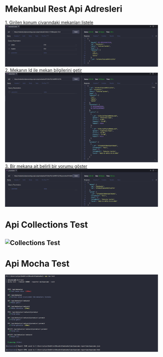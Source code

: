 # Mekanbul Rest Api Adresleri 
[1. Girilen konum civarındaki mekanları listele](https://mekanbul.aliyenurerdogu.repl.co/api/mekanlar?enlem=37.8&boylam=35.4)
![](resimler/mekanListele.png)
[2. Mekanın Id ile mekan bilgilerini getir](https://mekanbul.aliyenurerdogu.repl.co/api/mekanlar/637a9cd73a1cb49937c227fe)
![](resimler/mekanGetir.png)
[3. Bir mekana ait belirli bir yorumu göster](https://mekanbul.aliyenurerdogu.repl.co/api/mekanlar/637a9cd73a1cb49937c227fe/yorumlar/637a9d5d5389dfd2df396d42)
![](resimler/yorumGetir.png)

# Api Collections Test
![Collections Test](/resimler/Api%20Collections%20Test.png)
---
# Api Mocha Test
![Mocha Test](/resimler/Api%20Mocha%20Test.png)